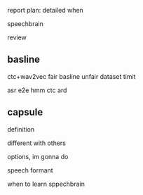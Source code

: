report 
plan: detailed 
when

speechbrain

review

## basline
ctc+wav2vec fair basline unfair 
dataset timit 

asr
e2e hmm
ctc ard


## capsule
definition

different with others

options, im gonna do

speech formant

when to learn sppechbrain